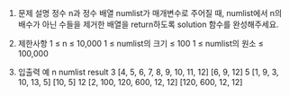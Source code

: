 1. 문제 설명
   정수 n과 정수 배열 numlist가 매개변수로 주어질 때, numlist에서 n의 배수가 아닌 수들을 제거한 배열을 return하도록 solution 함수를 완성해주세요.

2. 제한사항
   1 ≤ n ≤ 10,000
   1 ≤ numlist의 크기 ≤ 100
   1 ≤ numlist의 원소 ≤ 100,000

3. 입출력 예
   n numlist result
   3 [4, 5, 6, 7, 8, 9, 10, 11, 12] [6, 9, 12]
   5 [1, 9, 3, 10, 13, 5] [10, 5]
   12 [2, 100, 120, 600, 12, 12] [120, 600, 12, 12]
